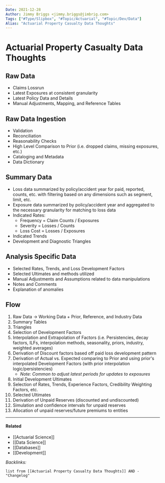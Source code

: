 ```yaml
---
Date: 2021-12-28
Author: Jimmy Briggs <jimmy.briggs@jimbrig.com>
Tags: ["#Type/Slipbox", "#Topic/Actuarial", "#Topic/Dev/Data"]
Alias: "Actuarial Property Casualty Data Thoughts"
---
```


# Actuarial Property Casualty Data Thoughts

## Raw Data

- Claims Lossrun
- Latest Exposures at consistent granularity
- Latest Policy Data and Details
- Manual Adjustments, Mapping, and Reference Tables

## Raw Data Ingestion

- Validation
- Reconciliation
- Reasonability Checks
- High Level Comparison to Prior (i.e. dropped claims, missing exposures, etc.)
- Cataloging and Metadata
- Data Dictionary

## Summary Data

- Loss data summarized by policy/accident year for paid, reported, counts, etc. with filtering based on any dimensions such as segment, limit, etc.
- Exposure data summarized by policy/accident year and aggregated to the necessary granularity for matching to loss data
- Indicated Rates: 
	- Frequency = Claim Counts / Exposures
	- Severity = Losses / Counts
	- Loss Cost = Losses / Exposures
- Indicated Trends
- Development and Diagnostic Triangles

## Analysis Specific Data

- Selected Rates, Trends, and Loss Development Factors
- Selected Ultimates and methods utilized
- Manual Adjustments and Assumptions related to data manipulations
- Notes and Comments
- Explanation of anomalies

## Flow

1. Raw Data -> Working Data + Prior, Reference, and Industry Data
2. Summary Tables
3. Triangles
4. Selection of Development Factors
5. Interpolation and Extrapolation of Factors (i.e. Persistencies, decay factors, ILFs, interpolation methods, seasonality, priors, industry, weighted averages)
6. Derivation of Discount factors based off paid loss development pattern
7. Derivation of Actual vs. Expected comparing to Prior and using prior's interpolated Development Factors (with prior interpolation logic/persistencies)
	- *Note: Common to adjust latest periods for updates to exposures*
8. Initial Development Ultimates
9. Selection of Rates, Trends, Experience Factors, Credibility Weighting Factors, etc.
10. Selected Ultimates
11. Derivation of Unpaid Reserves (discounted and undiscounted)
12. Simulation and confidence intervals for unpaid reserves
13. Allocation of unpaid reserves/future premiums to entities

***

#### Related

- [[Actuarial Science]]
- [[Data Science]]
- [[Databases]]
- [[Development]]

*Backlinks:*

```dataview
list from [[Actuarial Property Casualty Data Thoughts]] AND -"Changelog"
```